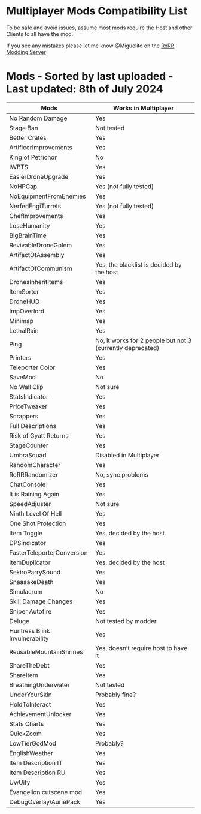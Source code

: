 # Multiplayer Mods Compatibility List

To be safe and avoid issues, assume most mods require the Host and other Clients to all have the mod.

If you see any mistakes please let me know @Miguelito on the [RoRR Modding Server](https://discord.gg/VjS57cszMq)

# Mods - Sorted by last uploaded - Last updated: 8th of July 2024

| Mods | Works in Multiplayer |
| ---- | -------------------- |
| No Random Damage | Yes |
| Stage Ban | Not tested |
| Better Crates | Yes |
| ArtificerImprovements | Yes |
| King of Petrichor | No |
| IWBTS | Yes |
| EasierDroneUpgrade | Yes |
| NoHPCap | Yes (not fully tested) |
| NoEquipmentFromEnemies | Yes |
| NerfedEngiTurrets | Yes (not fully tested) |
| ChefImprovements | Yes |
| LoseHumanity | Yes |
| BigBrainTime | Yes |
| RevivableDroneGolem | Yes |
| ArtifactOfAssembly | Yes |
| ArtifactOfCommunism | Yes, the blacklist is decided by the host |
| DronesInheritItems | Yes |
| ItemSorter | Yes |
| DroneHUD | Yes |
| ImpOverlord | Yes |
| Minimap | Yes |
| LethalRain | Yes |
| Ping | No, it works for 2 people but not 3 (currently deprecated) |
| Printers | Yes |
| Teleporter Color | Yes |
| SaveMod | No |
| No Wall Clip | Not sure |
| StatsIndicator | Yes |
| PriceTweaker | Yes |
| Scrappers | Yes |
| Full Descriptions | Yes |
| Risk of Gyatt Returns | Yes |
| StageCounter | Yes |
| UmbraSquad | Disabled in Multiplayer |
| RandomCharacter | Yes |
| RoRRRandomizer | No, sync problems |
| ChatConsole | Yes |
| It is Raining Again | Yes |
| SpeedAdjuster | Not sure |
| Ninth Level Of Hell | Yes |
| One Shot Protection | Yes |
| Item Toggle | Yes, decided by the host |
| DPSindicator | Yes |
| FasterTeleporterConversion | Yes |
| ItemDuplicator | Yes, decided by the host |
| SekiroParrySound | Yes |
| SnaaaakeDeath | Yes |
| Simulacrum | No |
| Skill Damage Changes | Yes |
| Sniper Autofire | Yes |
| Deluge | Not tested by modder |
| Huntress Blink Invulnerability | Yes |
| ReusableMountainShrines | Yes, doesn’t require host to have it |
| ShareTheDebt | Yes |
| ShareItem | Yes |
| BreathingUnderwater | Not tested |
| UnderYourSkin | Probably fine? |
| HoldToInteract | Yes |
| AchievementUnlocker | Yes |
| Stats Charts | Yes |
| QuickZoom | Yes |
| LowTierGodMod | Probably? |
| EnglishWeather | Yes |
| Item Description IT | Yes |
| Item Description RU | Yes |
| UwUify | Yes |
| Evangelion cutscene mod | Yes |
| DebugOverlay/AuriePack | Yes |
